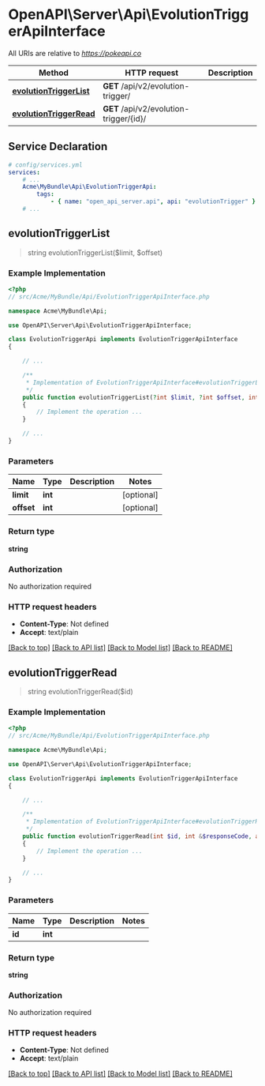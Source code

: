 # OpenAPI\Server\Api\EvolutionTriggerApiInterface

All URIs are relative to *https://pokeapi.co*

Method | HTTP request | Description
------------- | ------------- | -------------
[**evolutionTriggerList**](EvolutionTriggerApiInterface.md#evolutionTriggerList) | **GET** /api/v2/evolution-trigger/ | 
[**evolutionTriggerRead**](EvolutionTriggerApiInterface.md#evolutionTriggerRead) | **GET** /api/v2/evolution-trigger/{id}/ | 


## Service Declaration
```yaml
# config/services.yml
services:
    # ...
    Acme\MyBundle\Api\EvolutionTriggerApi:
        tags:
            - { name: "open_api_server.api", api: "evolutionTrigger" }
    # ...
```

## **evolutionTriggerList**
> string evolutionTriggerList($limit, $offset)



### Example Implementation
```php
<?php
// src/Acme/MyBundle/Api/EvolutionTriggerApiInterface.php

namespace Acme\MyBundle\Api;

use OpenAPI\Server\Api\EvolutionTriggerApiInterface;

class EvolutionTriggerApi implements EvolutionTriggerApiInterface
{

    // ...

    /**
     * Implementation of EvolutionTriggerApiInterface#evolutionTriggerList
     */
    public function evolutionTriggerList(?int $limit, ?int $offset, int &$responseCode, array &$responseHeaders): array|object|null
    {
        // Implement the operation ...
    }

    // ...
}
```

### Parameters

Name | Type | Description  | Notes
------------- | ------------- | ------------- | -------------
 **limit** | **int**|  | [optional]
 **offset** | **int**|  | [optional]

### Return type

**string**

### Authorization

No authorization required

### HTTP request headers

 - **Content-Type**: Not defined
 - **Accept**: text/plain

[[Back to top]](#) [[Back to API list]](../../README.md#documentation-for-api-endpoints) [[Back to Model list]](../../README.md#documentation-for-models) [[Back to README]](../../README.md)

## **evolutionTriggerRead**
> string evolutionTriggerRead($id)



### Example Implementation
```php
<?php
// src/Acme/MyBundle/Api/EvolutionTriggerApiInterface.php

namespace Acme\MyBundle\Api;

use OpenAPI\Server\Api\EvolutionTriggerApiInterface;

class EvolutionTriggerApi implements EvolutionTriggerApiInterface
{

    // ...

    /**
     * Implementation of EvolutionTriggerApiInterface#evolutionTriggerRead
     */
    public function evolutionTriggerRead(int $id, int &$responseCode, array &$responseHeaders): array|object|null
    {
        // Implement the operation ...
    }

    // ...
}
```

### Parameters

Name | Type | Description  | Notes
------------- | ------------- | ------------- | -------------
 **id** | **int**|  |

### Return type

**string**

### Authorization

No authorization required

### HTTP request headers

 - **Content-Type**: Not defined
 - **Accept**: text/plain

[[Back to top]](#) [[Back to API list]](../../README.md#documentation-for-api-endpoints) [[Back to Model list]](../../README.md#documentation-for-models) [[Back to README]](../../README.md)

